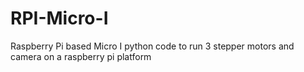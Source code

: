 # RPI-Micro-I
Raspberry Pi based Micro I
python code to run 3 stepper motors and camera on a raspberry pi platform

